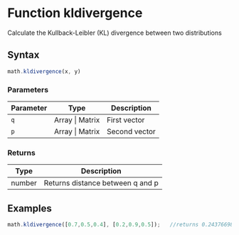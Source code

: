 <!-- Note: This file is automatically generated from source code comments. Changes made in this file will be overridden. -->

# Function kldivergence

Calculate the Kullback-Leibler (KL) divergence  between two distributions


## Syntax

```js
math.kldivergence(x, y)
```

### Parameters

Parameter | Type | Description
--------- | ---- | -----------
`q` | Array &#124; Matrix | First vector
`p` | Array &#124; Matrix | Second vector

### Returns

Type | Description
---- | -----------
number | Returns distance between q and p


## Examples

```js
math.kldivergence([0.7,0.5,0.4], [0.2,0.9,0.5]);   //returns 0.24376698773121153

```



